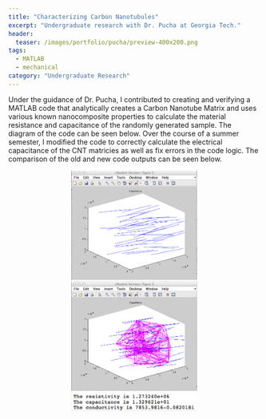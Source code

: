 ```yaml
---
title: "Characterizing Carbon Nanotubules"
excerpt: "Undergraduate research with Dr. Pucha at Georgia Tech."
header:
  teaser: /images/portfolio/pucha/preview-400x200.png
tags: 
  - MATLAB
  - mechanical
category: "Undergraduate Research"
---
```


Under the guidance of Dr. Pucha, I contributed to creating and verifying a MATLAB code that analytically creates a Carbon Nanotube Matrix and uses various known nanocomposite properties to calculate the material resistance and capacitance of the randomly generated sample. The diagram of the code can be seen below.
Over the course of a summer semester, I modified the code to correctly calculate the electrical capacitance of the CNT matricies as well as fix errors in the code logic. The comparison of the old and new code outputs can be seen below.

<div style="text-align:center">
	<img style="height: 50%; width: 50%;" src="/images/portfolio/pucha/old_c1.png" />
	<img style="height: 50%; width: 50%;" src="/images/portfolio/pucha/new_capacitance.png" />
	<img style="height: 50%; width: 50%;" src="/images/portfolio/pucha/new_code.png" />
</div>